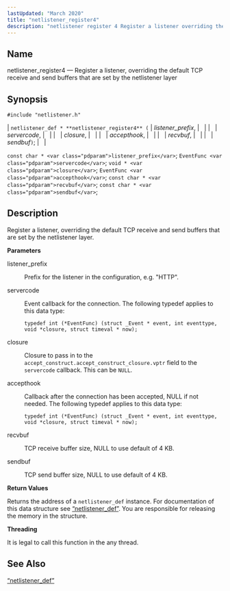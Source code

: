 ```yaml
---
lastUpdated: "March 2020"
title: "netlistener_register4"
description: "netlistener register 4 Register a listener overriding the default TCP receive and send buffers that are set by the netlistener layer netlistener def netlistener register 4 listener prefix servercode closure accepthook recvbuf sendbuf const char listener prefix Event Func servercode void closure Event Func accepthook const char recvbuf const char..."
---
```


<a name="apis.netlistener_register4"></a> 
## Name

netlistener_register4 — Register a listener, overriding the default TCP receive and send buffers that are set by the netlistener layer

## Synopsis

`#include "netlistener.h"`

| `netlistener_def * **netlistener_register4** (` | <var class="pdparam">listener_prefix</var>, |   |
|   | <var class="pdparam">servercode</var>, |   |
|   | <var class="pdparam">closure</var>, |   |
|   | <var class="pdparam">accepthook</var>, |   |
|   | <var class="pdparam">recvbuf</var>, |   |
|   | <var class="pdparam">sendbuf</var>`)`; |   |

`const char * <var class="pdparam">listener_prefix</var>`;
`EventFunc <var class="pdparam">servercode</var>`;
`void * <var class="pdparam">closure</var>`;
`EventFunc <var class="pdparam">accepthook</var>`;
`const char * <var class="pdparam">recvbuf</var>`;
`const char * <var class="pdparam">sendbuf</var>`;<a name="idp58158256"></a> 
## Description

Register a listener, overriding the default TCP receive and send buffers that are set by the netlistener layer.

**<a name="idp58159552"></a> Parameters**

<dl class="variablelist">

<dt>listener_prefix</dt>

<dd>

Prefix for the listener in the configuration, e.g. "HTTP".

</dd>

<dt>servercode</dt>

<dd>

Event callback for the connection. The following typedef applies to this data type:

`typedef int (*EventFunc) (struct _Event * event, int eventtype, void *closure, struct timeval * now);`

</dd>

<dt>closure</dt>

<dd>

Closure to pass in to the `accept_construct.accept_construct_closure.vptr` field to the `servercode` callback. This can be `NULL`.

</dd>

<dt>accepthook</dt>

<dd>

Callback after the connection has been accepted, NULL if not needed. The following typedef applies to this data type:

`typedef int (*EventFunc) (struct _Event * event, int eventtype, void *closure, struct timeval * now);`

</dd>

<dt>recvbuf</dt>

<dd>

TCP receive buffer size, NULL to use default of 4 KB.

</dd>

<dt>sendbuf</dt>

<dd>

TCP send buffer size, NULL to use default of 4 KB.

</dd>

</dl>

**<a name="idp58175152"></a> Return Values**

Returns the address of a `netlistener_def` instance. For documentation of this data structure see [“netlistener_def”](/momentum/3/3-api/structs-netlistener-def). You are responsible for releasing the memory in the structure.

**<a name="idp58177184"></a> Threading**

It is legal to call this function in the any thread.

<a name="idp58178288"></a> 
## See Also

[“netlistener_def”](/momentum/3/3-api/structs-netlistener-def)